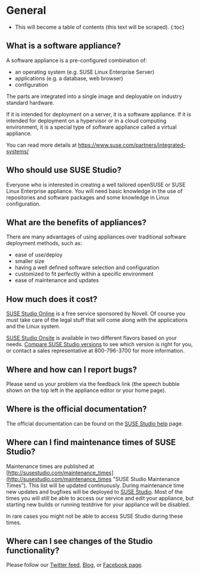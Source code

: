 # General

* This will become a table of contents (this text will be scraped).
{:toc}

## What is a software appliance?

A software appliance is a pre-configured combination of:

* an operating system (e.g. SUSE Linux Enterprise Server)
* applications (e.g. a database, web browser)
* configuration

The parts are integrated into a single image and deployable on industry
standard hardware.

If it is intended for deployment on a server, it is a software
appliance. If it is intended for deployment on a hypervisor or in a
cloud computing environment, it is a special type of software appliance
called a virtual appliance.

You can read more details at https://www.suse.com/partners/integrated-systems/


## Who should use SUSE Studio?

Everyone who is interested in creating a well tailored openSUSE or SUSE
Linux Enterprise appliance. You will need basic knowledge in the use of
repositories and software packages and some knowledge in Linux
configuration.


## What are the benefits of appliances?

There are many advantages of using appliances over traditional software
deployment methods, such as:

* ease of use/deploy
* smaller size
* having a well defined software selection and configuration
* customized to fit perfectly within a specific environment
* ease of maintenance and updates


## How much does it cost?

[SUSE Studio Online](http://susestudio.com/ "SUSE Studio") is a free service
sponsored by Novell. Of course you must take care of the legal stuff
that will come along with the applications and the Linux system.

[SUSE Studio Onsite](https://www.suse.com/products/susestudio/ "SUSE Studio Onsite")
is available in two different flavors based on your needs.
[Compare SUSE Studio versions](https://www.suse.com/products/susestudio/features/susestudio-version-comparison.html)
to see which version is right for you, or contact a sales representative at 800-796-3700
for more information.


## Where and how can I report bugs?

Please send us your problem via the feedback link (the speech bubble
shown on the top left in the appliance editor or your home page).


## Where is the official documentation?

The official documentation can be found on the [SUSE Studio
help](http://susestudio.com/help "SUSE Studio Help") page.


## Where can I find maintenance times of SUSE Studio?

Maintenance times are published at
[http://susestudio.com/maintenance_times](http://susestudio.com/maintenance_times "SUSE Studio Maintenance Times").
This list will be updated continuously.
During maintenance time new updates and bugfixes will be deployed to
[SUSE Studio](http://susestudio.com/ "SUSE Studio").
Most of the times you will still be able to access our service and edit
your appliance, but starting new builds or running testdrive for your
appliance will be disabled.

In rare cases you might not be able to access SUSE Studio during these
times.


## Where can I see changes of the Studio functionality?

Please follow our [Twitter feed](http://twitter.com/susestudio/), 
[Blog](http://blog.susestudio.com/),
or [Facebook page](http://facebook.com/susestudio).